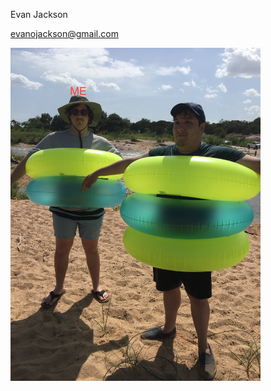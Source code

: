 Evan Jackson

evanojackson@gmail.com


<img src= "https://github.com/ejackson007/4443-IP-Jackson/blob/master/Images/IMG_3928.JPG" width = "400">
